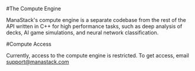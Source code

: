 #The Compute Engine

ManaStack's compute engine is a separate codebase from the rest of the API written in C++ for high performance tasks, such as deep analysis of decks, AI game simulations, and neural network classification. 


#Compute Access

Currently, access to the compute engine is restricted. To get access, email support@manastack.com


